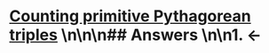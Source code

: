 # [Counting primitive Pythagorean triples](https://projecteuler.net/problem=540) \n\n\n## Answers \n\n1. &larr;
